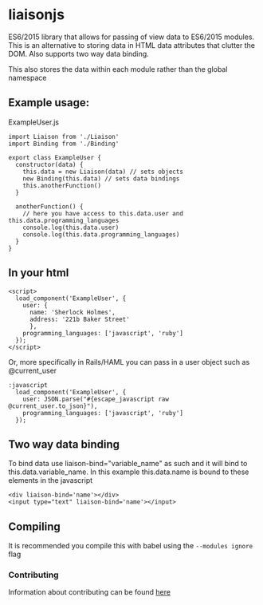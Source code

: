 # liaisonjs
ES6/2015 library that allows for passing of view data to ES6/2015 modules. This is an alternative to storing data in HTML data attributes that clutter the DOM. Also supports two way data binding.

This also stores the data within each module rather than the global namespace

## Example usage:
ExampleUser.js
```
import Liaison from './Liaison'
import Binding from './Binding'

export class ExampleUser {
  constructor(data) {
    this.data = new Liaison(data) // sets objects
    new Binding(this.data) // sets data bindings
    this.anotherFunction()
  }

  anotherFunction() {
    // here you have access to this.data.user and this.data.programming_languages
    console.log(this.data.user)
    console.log(this.data.programming_languages)
  }
}
```

## In your html
```
<script>
  load_component('ExampleUser', {
    user: {
      name: 'Sherlock Holmes',
      address: '221b Baker Street'
      },
    programming_languages: ['javascript', 'ruby']
  });
</script>
```
Or, more specifically in Rails/HAML you can pass in a user object such as @current_user
```
:javascript
  load_component('ExampleUser', { 
    user: JSON.parse("#{escape_javascript raw @current_user.to_json}"),
    programming_languages: ['javascript', 'ruby']
  });
```

## Two way data binding
To bind data use liaison-bind="variable_name" as such and it will bind to this.data.variable_name. In this example this.data.name is bound to these elements in the javascript
```
<div liaison-bind='name'></div>
<input type="text" liaison-bind='name'></input>
```

## Compiling
It is recommended you compile this with babel using the `--modules ignore` flag

### Contributing

Information about contributing can be found [here](https://github.com/TheOneTheOnlyDavidBrown/contributing_guidelines/blob/master/CONTRIBUTING.md) 
